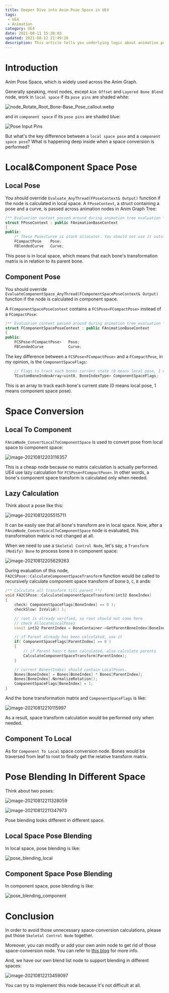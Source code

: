 ```yaml
---
title: Deeper Dive into Anim Pose Space in UE4
tags: 
 - UE4
 - Animation
category: UE4
date: 2021-08-11 15:38:03
updated: 2021-08-12 21:49:28
description: This article tells you underlying logic about animation pose space. 
---
```


# Introduction 

Anim Pose Space, which is widely used across the Anim Graph. 

Generally speaking, most nodes, except `Aim Offset` and `Layered Bone Blend` node, work in `local space` if its `pose pins` are shaded white: 

![node_Rotate_Root_Bone-Base_Pose_callout.webp](node_Rotate_Root_Bone-Base_Pose_callout.webp)

 and in `component space` if its `pose pins` are shaded blue: 

![Pose Input Pins](node_Spring_Controller-Component_Pose_callout.jpg)

But what's the key difference between a `local space pose` and a `component space pose`? What is happening deep inside when a space conversion is performed? 

# Local&Component Space Pose

## Local Pose

You should override `Evaluate_AnyThread(FPoseContext& Output)` function if the node is calculated in local space. A `FPoseContext`, a struct containing a pose and a curve, is passed across animation nodes in Anim Graph Tree: 

```cpp
/** Evaluation context passed around during animation tree evaluation */
struct FPoseContext : public FAnimationBaseContext
{
public:
	/* These Pose/Curve is stack allocator. You should not use it outside of stack. */
	FCompactPose	Pose;
	FBlendedCurve	Curve;
```

This pose is in local space, which means that each bone's transformation matrix is in relation to its parent bone. 

## Component Pose

You should override `EvaluateComponentSpace_AnyThread(FComponentSpacePoseContext& Output)` function if the node is calculated in component space. 

A `FComponentSpacePoseContext` contains a `FCSPose<FCompactPose>` instead of a `FCompactPose`: 

```cpp
/** Evaluation context passed around during animation tree evaluation */
struct FComponentSpacePoseContext : public FAnimationBaseContext
{
public:
	FCSPose<FCompactPose>	Pose;
	FBlendedCurve			Curve;
```

The key difference between a `FCSPose<FCompactPose>` and a `FCompactPose`, in my opinion, is the `ComponentSpaceFlags`: 

```cpp
	// Flags to track each bones current state (0 means local pose, 1 means component space pose)
	TCustomBoneIndexArray<uint8, BoneIndexType> ComponentSpaceFlags;
```

This is an array to track each bone's current state (0 means local pose, 1 means component space pose). 

# Space Conversion

## Local To Component

`FAnimNode_ConvertLocalToComponentSpace` is used to convert pose from local space to component space: 

![image-20210812203116357](image-20210812203116357.png)

This is a cheap node because no matrix calculation is actually performed. UE4 use lazy calculation for `FCSPose<FCompactPose>`. In other words, a bone's component space transform is calculated only when needed. 

## Lazy Calculation

Think about a pose like this: 

![image-20210812205515711](image-20210812205515711.png)

It can be easily see that all bone's transform are in local space. Now, after a `FAnimNode_ConvertLocalToComponentSpace` node is evaluated, this transformation matrix is not changed at all. 

When we need to use a `Skeletal Control Node`, let's say, a `Transform (Modify) Bone` to process bone `D` in component space: 

![image-20210812205629263](image-20210812205629263.png)

During evaluation of this node, `FA2CSPose::CalculateComponentSpaceTransform` function would be called to recursively calculate component space transform of bone `D`, `C`, `B` and`A`: 

``` cpp
/** Calculate all transform till parent **/
void FA2CSPose::CalculateComponentSpaceTransform(int32 BoneIndex)
{
	check( ComponentSpaceFlags[BoneIndex] == 0 );
	checkSlow( IsValid() );

	// root is already verified, so root should not come here
	// check AllocateLocalPoses
	const int32 ParentIndex = BoneContainer->GetParentBoneIndex(BoneIndex);

	// if Parent already has been calculated, use it
	if( ComponentSpaceFlags[ParentIndex] == 0 )
	{
		// if Parent hasn't been calculated, also calculate parents
		CalculateComponentSpaceTransform(ParentIndex);
	}

	// current Bones(Index) should contain LocalPoses.
	Bones[BoneIndex] = Bones[BoneIndex] * Bones[ParentIndex];
	Bones[BoneIndex].NormalizeRotation();
	ComponentSpaceFlags[BoneIndex] = 1;
}
```



And the bone transformation matrix and `ComponentSpaceFlags` is like:  

![image-20210812210115997](image-20210812210115997.png)

As a result, space transform calculation would be performed only when needed. 

## Component To Local

As for `Component To Local` space conversion node. Bones would be traversed from leaf to root to finally get the relative transform matrix. 

# Pose Blending In Different Space

Think about two poses: 

![image-20210812211328059](image-20210812211328059.png)

![image-20210812211347973](image-20210812211347973.png)

Pose blending looks different in different space. 

## Local Space Pose Blending

In local space, pose blending is like: 

![pose_blending_local](pose_blending_local.gif)

## Component Space Pose Blending

In component space, pose blending is like: 

![pose_blending_component](pose_blending_component.gif)

# Conclusion

In order to avoid those unnecessary space-conversion calculations, please put those `Skeletal Control Node` together. 

Moreover, you can modify or add your own anim node to get rid of those space-conversion node. You can refer to [this blog](/2021/06/25/component-space-save-cached-pose-node-in-ue4)  for more info. 

And, we have our own blend list node to support blending in different spaces: 

![image-20210812213459097](image-20210812213459097.png)

You can try to implement this node because it's not difficult at all. 
